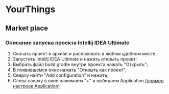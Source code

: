 # YourThings
## Market place
### Описание запуска проекта Intellij IDEA Ultimate
1. Скачать проект в архиве и распаковать в любом удобном месте;
2. Запустить Intellij IDEA Ultimate и нажать открыть проект;
3. Выбрать файл build.gradle внутри проекта нажать "Открыть";
4. В появившемся окне нажать "Открыть как проект";
5. Сверху найти "Add configuration" и нажать;
6. Слева сверху в окне нажимаем "+" и выбираем Application [(пример настроек Application)](https://ibb.co/BNm8v1z)

